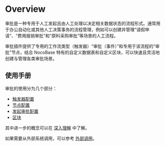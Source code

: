 # Overview

<PluginInfo commercial="true" name="workflow-approval" link="/handbook/workflow-approval"></PluginInfo>

审批是一种专用于人工发起且由人工处理以决定相关数据状态的流程形式。通常用于办公自动化或其他人工决策事务的流程管理，例如可以创建并管理“请假申请”、“费用报销审批”和“原料采购审批”等场景的人工流程。

审批插件提供了专用的工作流类型（触发器）“审批（事件）”和专用于该流程的“审批”节点，结合 NocoBase 特有的自定义数据表和自定义区块，可以快速且灵活地创建与管理各类审批场景。

<CommercialInstallation></CommercialInstallation>

## 使用手册

审批的使用分为几个部分：

- [触发器配置](./trigger.md)
- [节点配置](./node.md)
- [发起审批配置](./action.md)
- [区块](./block.md)

其中进一步的概念可以在 [深入理解](./advanced.md) 中了解。

如果需要从外部系统调用，可以参考 [外部调用](./http-api.md)。
